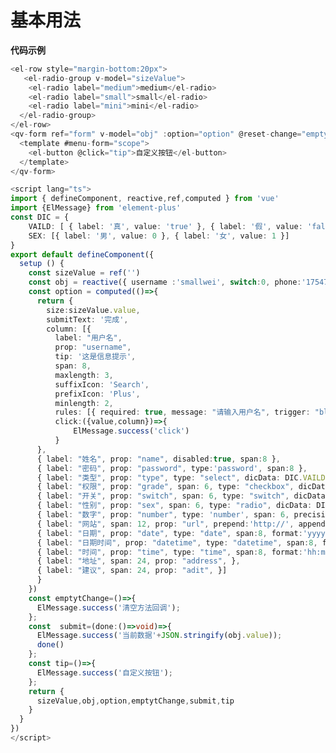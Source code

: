 # 基本用法

<!-- 集成组件，vite自动解析，源代码不会在页面展示 -->
<div>
  <qv-form ref="form" v-model="obj" :option="option" @reset-change="emptytChange" @submit="submit">
   <template #menu-form="scope">
      <el-button @click="tip">自定义按钮</el-button>
  </template>
</qv-form>
</div>

**代码示例**

```ts
<el-row style="margin-bottom:20px">
   <el-radio-group v-model="sizeValue">
    <el-radio label="medium">medium</el-radio>
    <el-radio label="small">small</el-radio>
    <el-radio label="mini">mini</el-radio>
  </el-radio-group>
</el-row>
<qv-form ref="form" v-model="obj" :option="option" @reset-change="emptytChange" @submit="submit">
  <template #menu-form="scope">
    <el-button @click="tip">自定义按钮</el-button>
  </template>
</qv-form>

<script lang="ts">
import { defineComponent, reactive,ref,computed } from 'vue'
import {ElMessage} from 'element-plus'
const DIC = {
    VAILD: [ { label: '真', value: 'true' }, { label: '假', value: 'false' } ],
    SEX: [{ label: '男', value: 0 }, { label: '女', value: 1 }]
}
export default defineComponent({
  setup () {
    const sizeValue = ref('')
    const obj = reactive({ username :'smallwei', switch:0, phone:'17547400800' })
    const option = computed(()=>{
      return {
        size:sizeValue.value,
        submitText: '完成',
        column: [{
          label: "用户名",
          prop: "username",
          tip: '这是信息提示',
          span: 8,
          maxlength: 3,
          suffixIcon: 'Search',
          prefixIcon: 'Plus',
          minlength: 2,
          rules: [{ required: true, message: "请输入用户名", trigger: "blur" }],
          click:({value,column})=>{
              ElMessage.success('click')
          }
      },
      { label: "姓名", prop: "name", disabled:true, span:8 },
      { label: "密码", prop: "password", type:'password', span:8 },
      { label: "类型", prop: "type", type: "select", dicData: DIC.VAILD, span:6, },
      { label: "权限", prop: "grade", span: 6, type: "checkbox", dicData: DIC.VAILD, },
      { label: "开关", prop: "switch", span: 6, type: "switch", dicData: DIC.SEX, hide: true, row:true, },
      { label: "性别", prop: "sex", span: 6, type: "radio", dicData: DIC.SEX, },
      { label: "数字", prop: "number", type: 'number', span: 6, precision:2, minRows: 0, maxRows: 3, row:true, },
      { label: "网站", span: 12, prop: "url", prepend:'http://', append:'com', row:true, },
      { label: "日期", prop: "date", type: "date", span:8, format:'yyyy-MM-dd', valueFormat:'yyyy-MM-dd', },
      { label: "日期时间", prop: "datetime", type: "datetime", span:8, format:'yyyy-MM-dd hh:mm:ss', valueFormat:'yyyy-MM-dd hh:mm:ss', },
      { label: "时间", prop: "time", type: "time", span:8, format:'hh:mm:ss', valueFormat:'hh:mm:ss', },
      { label: "地址", span: 24, prop: "address", },
      { label: "建议", span: 24, prop: "adit", }]
      }
    })
    const emptytChange=()=>{
      ElMessage.success('清空方法回调');
    };
    const  submit=(done:()=>void)=>{
      ElMessage.success('当前数据'+JSON.stringify(obj.value));
      done()
    };
    const tip=()=>{
      ElMessage.success('自定义按钮');
    };
    return {
      sizeValue,obj,option,emptytChange,submit,tip
    }
  }
})
</script>
```

<script lang="ts">
import { defineComponent, reactive,ref,computed } from 'vue'
import {ElMessage} from 'element-plus'
const DIC = {
    VAILD: [{
        label: '真',
        value: 'true'
    }, {
        label: '假',
        value: 'false'
    }],
    SEX: [{
        label: '男',
        value: 0
    }, {
        label: '女',
        value: 1
    }]
}
export default defineComponent({
  setup () {
    const sizeValue = ref('')
    function alert () {
      window.alert('1234')
    }
    const obj = reactive({
      username :'smallwei',
        switch:0,
        phone:'17547400800'
    })
    const option = computed(()=>{
      return {
        size:sizeValue.value,
          submitText: '完成',
          column: [{
                  label: "用户名",
                  prop: "username",
                  tip: '这是信息提示',
                  span: 8,
                  maxlength: 3,
                  suffixIcon: 'el-icon-tickets',
                  prefixIcon: 'el-icon-tickets',
                  minlength: 2,
                    mock:{
                    type:'name',
                    en:true,
                  },
                  rules: [{
                      required: true,
                      message: "请输入用户名",
                      trigger: "blur"
                  }],
                  click:({value,column})=>{
                      this.$message.success('click')
                  }
              },
              {
                  label: "姓名",
                  prop: "name",
                  disabled:true,
                  mock:{
                    type:'name'
                  },
                  span:8
              },
              {
                  label: "密码",
                  prop: "password",
                  type:'password',
                  mock:{
                    type:'name'
                  },
                  span:8
              },
              {
                  label: "类型",
                  prop: "type",
                  type: "select",
                  dicData: DIC.VAILD,
                  span:6,
                  mock:{
                    type:'dic',
                  },
              },
              {
                  label: "权限",
                  prop: "grade",
                  span: 6,
                  type: "checkbox",
                  dicData: DIC.VAILD,
                  mock:{
                    type:'dic',
                  },
              },
              {
                  label: "开关",
                  prop: "switch",
                  span: 6,
                  type: "switch",
                  dicData: DIC.SEX,
                  mock:{
                    type:'dic'
                  },
                  hide: true,
                  row:true,
              },
              {
                  label: "性别",
                  prop: "sex",
                  span: 6,
                  type: "radio",
                  dicData: DIC.SEX,
                  mock:{
                    type:'dic'
                  }
              },
              {
                  label: "数字",
                  prop: "number",
                  type: 'number',
                  span: 6,
                  precision:2,
                  mock:{
                    type:'number',
                    max:1,
                    min:2,
                    precision:2
                  },
                  minRows: 0,
                  maxRows: 3,
                  row:true,
              },
              {
                  label: "网站",
                  span: 12,
                  prop: "url",
                  prepend:'http://',
                  mock:{
                    type:'url',
                    header:false,
                  },
                  append:'com',
                  row:true,
              },
              {
                  label: "日期",
                  prop: "date",
                  type: "date",
                  span:8,
                  format:'yyyy-MM-dd',
                  valueFormat:'yyyy-MM-dd',
                  mock:{
                    type:'datetime',
                    format:'yyyy-MM-dd'
                  },
              },
              {
                  label: "日期时间",
                  prop: "datetime",
                  type: "datetime",
                  span:8,
                  format:'yyyy-MM-dd hh:mm:ss',
                  valueFormat:'yyyy-MM-dd hh:mm:ss',
                  mock:{
                    type:'datetime',
                    format:'yyyy-MM-dd hh:mm:ss',
                    now:true,
                  },
              },
                {
                  label: "时间",
                  prop: "time",
                  type: "time",
                  span:8,
                  format:'hh:mm:ss',
                  valueFormat:'hh:mm:ss',
                  mock:{
                    type:'datetime',
                    format:'hh:mm:ss'
                  },
              },
              {
                  label: "地址",
                  span: 24,
                  prop: "address",
                  mock:{
                    type:'county'
                  },
              },{
                  label: "建议",
                  span: 24,
                  prop: "adit",
                  mock:{
                    type:'word',
                    min:10,
                    max:30
                  },
              }]
      }
    })
    const emptytChange=()=>{
          ElMessage.success('清空方法回调');
        };
      const  submit=(done:()=>void)=>{
          ElMessage.success('当前数据'+JSON.stringify(obj.value));
          done()
        };
       const tip=()=>{
          ElMessage.success('自定义按钮');
        };
    return {
      sizeValue,obj,option,emptytChange,submit,tip
    }
  }
})
</script>
